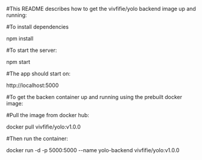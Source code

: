 #This README describes how to get the vivfifie/yolo backend image up and running:

#To install dependencies

npm install

#To start the server:

npm start

#The app should start on:

http://localhost:5000


#To get the backen container up and running using the prebuilt docker image:

#Pull the image from docker hub:

docker pull vivfifie/yolo:v1.0.0 

#Then run the container:

docker run -d -p 5000:5000 --name yolo-backend vivfifie/yolo:v1.0.0 

